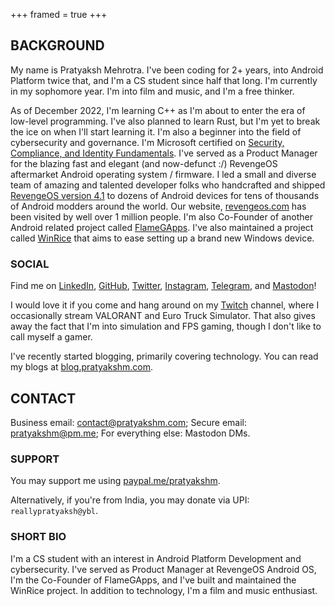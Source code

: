 +++
framed = true
+++

<div style="text-align: left">

## BACKGROUND

My name is Pratyaksh Mehrotra. I've been coding for 2+ years, into Android Platform twice that, and I'm a CS student since half that long. I'm currently in my sophomore year. I'm into film and music, and I'm a free thinker.

As of December 2022, I'm learning C++ as I'm about to enter the era of low-level programming. I've also planned to learn Rust, but I'm yet to break the ice on when I'll start learning it. I'm also a beginner into the field of cybersecurity and governance. I'm Microsoft certified on [Security, Compliance, and Identity Fundamentals](https://www.credly.com/badges/784601b7-0eed-4f17-a87e-19077df232da). I've served as a Product Manager for the blazing fast and elegant (and now-defunct :/) RevengeOS aftermarket Android operating system / firmware. I led a small and diverse team of amazing and talented developer folks who handcrafted and shipped [RevengeOS version 4.1](https://t.me/RevengeOSNews/857) to dozens of Android devices for tens of thousands of Android modders around the world. Our website, [revengeos.com](https://web.archive.org/web/20220109120922/https://revengeos.com/) has been visited by well over 1 million people. I'm also Co-Founder of another Android related project called [FlameGApps](https://flamegapps.github.io). I've also maintained a project called [WinRice](https://github.com/pratyakshm/WinRice) that aims to ease setting up a brand new Windows device.

### SOCIAL

Find me on [LinkedIn](https://www.linkedin.com/in/pratyakshm), [GitHub](https://github.com/pratyakshm), [Twitter](https://twitter.com/pratyakshm_), [Instagram](https://instagram.com/_pratyakshm), [Telegram](https://t.me/pratyakshm), and [Mastodon](https://infosec.exchange/@pratyakshm)!

I would love it if you come and hang around on my [Twitch](https://twitch.tv/pratyakshm) channel, where I occasionally stream VALORANT and Euro Truck Simulator. That also gives away the fact that I'm into simulation and FPS gaming, though I don't like to call myself a gamer.

I've recently started blogging, primarily covering technology. You can read my blogs at [blog.pratyakshm.com](https://blog.pratyakshm.com/).

## CONTACT

Business email: [contact@pratyakshm.com](mailto:contact@pratyakshm.com); Secure email: [pratyakshm@pm.me](mailto:pratyakshm@proton.me); For everything else: Mastodon DMs.

### SUPPORT

You may support me using [paypal.me/pratyakshm](https://paypal.me/pratyakshm).

Alternatively, if you're from India, you may donate via UPI: `reallypratyaksh@ybl`.

### SHORT BIO

I'm a CS student with an interest in Android Platform Development and cybersecurity. I've served as Product Manager at RevengeOS Android OS, I'm the Co-Founder of FlameGApps, and I've built and maintained the WinRice project. In addition to technology, I'm a film and music enthusiast.

</div>
